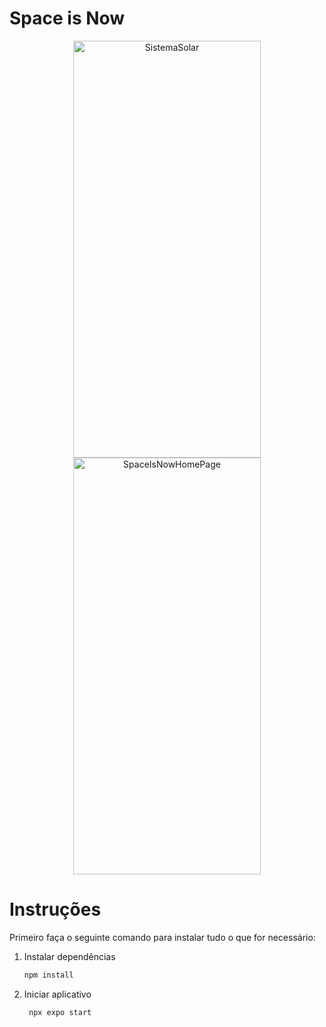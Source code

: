# Space is Now

<p align="center">
  <img src="../solar-system-app/src/assets/images/SolarSystem.jpeg" alt="SistemaSolar" width="300" height="667" />
  <img src="../solar-system-app/src/assets/images/HomePage06-22.jpeg" alt="SpaceIsNowHomePage" width="300" height="667" />
</p>

# Instruções

Primeiro faça o seguinte comando para instalar tudo o que for necessário:

1. Instalar dependências

   ```bash
   npm install
   ```

2. Iniciar aplicativo

   ```bash
    npx expo start
   ```